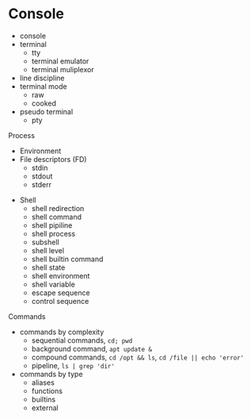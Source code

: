 # Console

- console
- terminal
  - tty
  - terminal emulator
  - terminal muliplexor
- line discipline
- terminal mode
  - raw
  - cooked
- pseudo terminal
  - pty


Process
- Environment
- File descriptors (FD)
  - stdin
  - stdout
  - stderr


* Shell
  - shell redirection
  - shell command
  - shell pipiline
  - shell process
  - subshell
  - shell level
  - shell builtin command
  - shell state
  - shell environment
  - shell variable
  - escape sequence
  - control sequence


Commands
  * commands by complexity
    - sequential commands, `cd; pwd`
    - background command, `apt update &`
    - compound commands, `cd /opt && ls`, `cd /file || echo 'error'`
    - pipeline, `ls | grep 'dir'`
  * commands by type
    - aliases
    - functions
    - builtins
    - external
